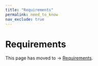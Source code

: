 ```yaml
---
title: "Requirements"
permalink: need_to_know
nav_exclude: true
---
```


# Requirements

This page has moved to -> [Requirements](noetic_overview_need_to_know).